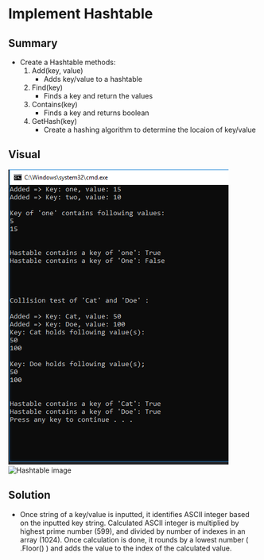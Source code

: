 # Implement Hashtable

## Summary
- Create a Hashtable methods:
	1. Add(key, value)
		- Adds key/value to a hashtable
	2.	Find(key)
		- Finds a key and return the values
	3. Contains(key)
		- Finds a key and returns boolean
	4. GetHash(key)
		- Create a hashing algorithm to determine the locaion of key/value

## Visual
![Hashtable screenshot](../../../assets/ImplementHashtableScreenshot.PNG)
![Hashtable image](../../../assets/ImplementHashtableImage.jpg)


## Solution
- Once string of a key/value is inputted, it identifies ASCII integer based on the inputted key string. Calculated ASCII integer is
multiplied by highest prime number (599), and divided by number of indexes in an array (1024). Once calculation is done, it
rounds by a lowest number ( .Floor() ) and adds the value to the index of the calculated value.



